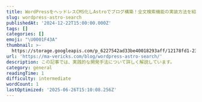 ```yaml
---
title: WordPressをヘッドレスCMS化しAstroでブログ構築！全文検索機能の実装方法を紹介
slug: wordpress-astro-search
publishedAt: '2024-12-22T15:00:00.000Z'
tags: []
categories: []
emoji: "\U0001F43A"
thumbnail: >-
  https://storage.googleapis.com/p_6227542ad33be40018293aff/12178fd1-23b0-48e9-a493-b1d54c0f63bf/astro-wp-search.jpg
url: 'https://ma-vericks.com/blog/wordpress-astro-search/'
description: この記事では、実践的な開発手法について詳しく解説しています。
category: general
readingTime: 1
difficulty: intermediate
wordCount: 1
lastOptimized: '2025-06-26T15:10:08.256Z'
---
```


